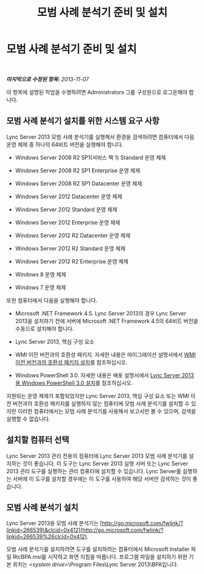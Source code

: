 ﻿---
title: 모범 사례 분석기 준비 및 설치
TOCTitle: 모범 사례 분석기 준비 및 설치
ms:assetid: 550613dd-dc08-482e-9980-a3fe187cd162
ms:mtpsurl: https://technet.microsoft.com/ko-kr/library/Gg591347(v=OCS.15)
ms:contentKeyID: 49303664
ms.date: 08/10/2015
mtps_version: v=OCS.15
ms.translationtype: HT
---

# 모범 사례 분석기 준비 및 설치

 

_**마지막으로 수정된 항목:** 2013-11-07_

이 항목에 설명된 작업을 수행하려면 Administrators 그룹 구성원으로 로그온해야 합니다.

## 모범 사례 분석기 설치를 위한 시스템 요구 사항

Lync Server 2013 모범 사례 분석기를 실행해서 환경을 검색하려면 컴퓨터에서 다음 운영 체제 중 하나의 64비트 버전을 실행해야 합니다.

  - Windows Server 2008 R2 SP1(서비스 팩 1) Standard 운영 체제

  - Windows Server 2008 R2 SP1 Enterprise 운영 체제

  - Windows Server 2008 R2 SP1 Datacenter 운영 체제

  - Windows Server 2012 Datacenter 운영 체제

  - Windows Server 2012 Standard 운영 체제

  - Windows Server 2012 Enterprise 운영 체제

  - Windows Server 2012 R2 Datacenter 운영 체제

  - Windows Server 2012 R2 Standard 운영 체제

  - Windows Server 2012 R2 Enterprise 운영 체제

  - Windows 8 운영 체제

  - Windows 7 운영 체제

또한 컴퓨터에서 다음을 실행해야 합니다.

  - Microsoft .NET Framework 4.5. Lync Server 2013의 경우 Lync Server 2013을 설치하기 전에 서버에 Microsoft .NET Framework 4.5의 64비트 버전을 수동으로 설치해야 합니다.

  - Lync Server 2013, 핵심 구성 요소

  - WMI 이전 버전과의 호환성 패키지. 자세한 내용은 마이그레이션 설명서에서 [WMI 이전 버전과의 호환성 패키지 설치](install-wmi-backward-compatibility-package.md)를 참조하십시오.

  - Windows PowerShell 3.0. 자세한 내용은 배포 설명서에서 [Lync Server 2013용 Windows PowerShell 3.0 설치](lync-server-2013-installing-windows-powershell-3-0.md)를 참조하십시오.

지원되는 운영 체제가 포함되었지만 Lync Server 2013, 핵심 구성 요소 또는 WMI 이전 버전과의 호환성 패키지를 실행하지 않는 컴퓨터에 모범 사례 분석기를 설치할 수 있지만 이러한 컴퓨터에서는 모범 사례 분석기를 사용해서 보고서만 볼 수 있으며, 검색을 실행할 수 없습니다.

## 설치할 컴퓨터 선택

Lync Server 2013 관리 전용의 컴퓨터에 Lync Server 2013 모범 사례 분석기를 설치하는 것이 좋습니다. 이 도구는 Lync Server 2013 실행 서버 또는 Lync Server 2013 관리 도구를 실행하는 관리 컴퓨터에 설치할 수 있습니다. Lync Server를 실행하는 서버에 이 도구를 설치할 경우에는 이 도구를 사용하여 해당 서버만 검색하는 것이 좋습니다.

## 모범 사례 분석기 설치

Lync Server 2013용 모범 사례 분석기는 [http://go.microsoft.com/fwlink/?linkid=266539\&clcid=0x412](http://go.microsoft.com/fwlink/?linkid=266539%26clcid=0x412).

모범 사례 분석기를 설치하려면 도구를 설치하려는 컴퓨터에서 Microsoft Installer 파일 RtcBPA.msi를 시작하고 화면 지침을 따릅니다. 프로그램 파일을 설치하기 위한 기본 위치는 *\<system drive\>*\\Program Files\\Lync Server 2013\\BPA입니다.

